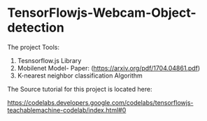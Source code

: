 # TensorFlowjs-Webcam-Object-detection

The project Tools:
1) Tesnsorflow.js Library 
2) Mobilenet Model- Paper: (https://arxiv.org/pdf/1704.04861.pdf)
3) K-nearest neighbor classification Algorithm

The Source tutorial for this project is located here:

https://codelabs.developers.google.com/codelabs/tensorflowjs-teachablemachine-codelab/index.html#0

